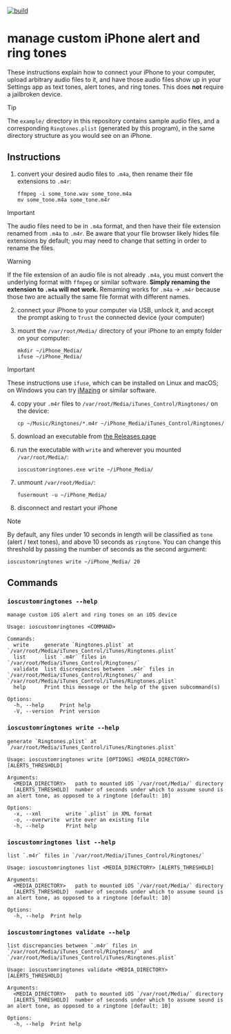 [![build](https://github.com/zacharyburnett/ioscustomringtones/actions/workflows/build.yml/badge.svg)](https://github.com/zacharyburnett/ioscustomringtones/actions/workflows/build.yml)

# manage custom iPhone alert and ring tones 

These instructions explain how to connect your iPhone to your computer, upload arbitrary audio files to it, and have those audio files show up in your Settings app as text tones, alert tones, and ring tones. This does **not** require a jailbroken device.

> [!TIP]
> The `example/` directory in this repository contains sample audio files, and a corresponding `Ringtones.plist` (generated by this program), in the same directory structure as you would see on an iPhone.

## Instructions

1. convert your desired audio files to `.m4a`, then rename their file extensions to `.m4r`:
    ```shell
    ffmpeg -i some_tone.wav some_tone.m4a
    mv some_tone.m4a some_tone.m4r
    ```

> [!IMPORTANT]
> The audio files need to be in `.m4a` format, and then have their file extension renamed from `.m4a` to `.m4r`. Be aware that your file browser likely hides file extensions by default; you may need to change that setting in order to rename the files.

> [!WARNING]
> If the file extension of an audio file is not already `.m4a`, you must convert the underlying format with `ffmpeg` or similar software. **Simply renaming the extension to `.m4a` will not work.** Remaming works for `.m4a` -> `.m4r` because those two are actually the same file format with different names.

2. connect your iPhone to your computer via USB, unlock it, and accept the prompt asking to `Trust` the connected device (your computer)

3. mount the `/var/root/Media/` directory of your iPhone to an empty folder on your computer: 
    ```shell
    mkdir ~/iPhone_Media/
    ifuse ~/iPhone_Media/
    ```

> [!IMPORTANT]
> These instructions use `ifuse`, which can be installed on Linux and macOS; 
> on Windows you can try [iMazing](https://imazing.com/download) or similar software.

4. copy your `.m4r` files to `/var/root/Media/iTunes_Control/Ringtones/` on the device:
    ```shell
    cp ~/Music/Ringtones/*.m4r ~/iPhone_Media/iTunes_Control/Ringtones/
    ```

5. download an executable from [the Releases page](https://github.com/zacharyburnett/ioscustomringtones/releases)

6. run the executable with `write` and wherever you mounted `/var/root/Media/`:
    ```shell
    ioscustomringtones.exe write ~/iPhone_Media/
    ```

7. unmount `/var/root/Media/`:
    ```shell
    fusermount -u ~/iPhone_Media/
    ```

8. disconnect and restart your iPhone

> [!NOTE]
> By default, any files under 10 seconds in length will be classified 
> as `tone` (alert / text tones), and above 10 seconds as `ringtone`. 
> You can change this threshold by passing the number of seconds as the second argument:
> ```shell
> ioscustomringtones write ~/iPhone_Media/ 20
> ```

## Commands

### `ioscustomringtones --help`

```shell
manage custom iOS alert and ring tones on an iOS device

Usage: ioscustomringtones <COMMAND>

Commands:
  write     generate `Ringtones.plist` at `/var/root/Media/iTunes_Control/iTunes/Ringtones.plist`
  list      list `.m4r` files in `/var/root/Media/iTunes_Control/Ringtones/`
  validate  list discrepancies between `.m4r` files in `/var/root/Media/iTunes_Control/Ringtones/` and `/var/root/Media/iTunes_Control/iTunes/Ringtones.plist`
  help      Print this message or the help of the given subcommand(s)

Options:
  -h, --help     Print help
  -V, --version  Print version
```

### `ioscustomringtones write --help`
```shell
generate `Ringtones.plist` at `/var/root/Media/iTunes_Control/iTunes/Ringtones.plist`

Usage: ioscustomringtones write [OPTIONS] <MEDIA_DIRECTORY> [ALERTS_THRESHOLD]

Arguments:
  <MEDIA_DIRECTORY>   path to mounted iOS `/var/root/Media/` directory
  [ALERTS_THRESHOLD]  number of seconds under which to assume sound is an alert tone, as opposed to a ringtone [default: 10]

Options:
  -x, --xml        write `.plist` in XML format
  -o, --overwrite  write over an existing file
  -h, --help       Print help
```

### `ioscustomringtones list --help`
```shell
list `.m4r` files in `/var/root/Media/iTunes_Control/Ringtones/`

Usage: ioscustomringtones list <MEDIA_DIRECTORY> [ALERTS_THRESHOLD]

Arguments:
  <MEDIA_DIRECTORY>   path to mounted iOS `/var/root/Media/` directory
  [ALERTS_THRESHOLD]  number of seconds under which to assume sound is an alert tone, as opposed to a ringtone [default: 10]

Options:
  -h, --help  Print help
```

### `ioscustomringtones validate --help`
```shell
list discrepancies between `.m4r` files in `/var/root/Media/iTunes_Control/Ringtones/` and `/var/root/Media/iTunes_Control/iTunes/Ringtones.plist`

Usage: ioscustomringtones validate <MEDIA_DIRECTORY> [ALERTS_THRESHOLD]

Arguments:
  <MEDIA_DIRECTORY>   path to mounted iOS `/var/root/Media/` directory
  [ALERTS_THRESHOLD]  number of seconds under which to assume sound is an alert tone, as opposed to a ringtone [default: 10]

Options:
  -h, --help  Print help
```
